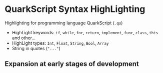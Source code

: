 # QuarkScript Syntax HighLighting

Highlighting for programming language QuarkScript (`.qs`)

- HighLight keywords: `if`, `while`, `for`, `return`, `implement`, `func`, `class`, `this` and other...
- HighLight types: `Int`, `Float`, `String`, `Bool`, `Array`
- String in quotes (`"..."`)

## Expansion at early stages of development